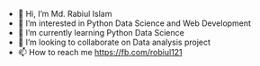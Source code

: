 - 👋 Hi, I’m Md. Rabiul Islam
- 👀 I’m interested in Python Data Science and Web Development
- 🌱 I’m currently learning Python Data Science
- 💞️ I’m looking to collaborate on Data analysis project
- 📫 How to reach me https://fb.com/robiul121

<!---
rabiul121/rabiul121 is a ✨ special ✨ repository because its `README.md` (this file) appears on your GitHub profile.
You can click the Preview link to take a look at your changes.
--->

